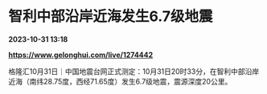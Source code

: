 # 智利中部沿岸近海发生6.7级地震

**2023-10-31 13:18**

**https://www.gelonghui.com/live/1274442**

格隆汇10月31日｜中国地震台网正式测定：10月31日20时33分，在智利中部沿岸近海（南纬28.75度，西经71.65度）发生6.7级地震，震源深度20公里。